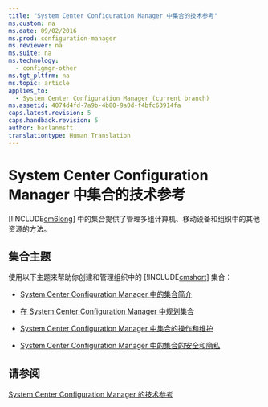 ```yaml
---
title: "System Center Configuration Manager 中集合的技术参考"
ms.custom: na
ms.date: 09/02/2016
ms.prod: configuration-manager
ms.reviewer: na
ms.suite: na
ms.technology: 
  - configmgr-other
ms.tgt_pltfrm: na
ms.topic: article
applies_to: 
  - System Center Configuration Manager (current branch)
ms.assetid: 4074d4fd-7a9b-4b80-9a0d-f4bfc63914fa
caps.latest.revision: 5
caps.handback.revision: 5
author: barlanmsft
translationtype: Human Translation
---
```

# System Center Configuration Manager 中集合的技术参考
[!INCLUDE[cm6long](../LocTest/includes/cm6long_md.md)] 中的集合提供了管理多组计算机、移动设备和组织中的其他资源的方法。  
  
## 集合主题  
 使用以下主题来帮助你创建和管理组织中的 [!INCLUDE[cmshort](../LocTest/includes/cmshort_md.md)] 集合：  
  
-   [System Center Configuration Manager 中的集合简介](../LocTest/Introduction-to-collections-in-System-Center-Configuration-Manager.md)  
  
-   [在 System Center Configuration Manager 中规划集合](../LocTest/Planning-for-collections-in-System-Center-Configuration-Manager.md)  
  
-   [System Center Configuration Manager 中集合的操作和维护](../LocTest/Operations-and-maintenance-for-collections-in-System-Center-Configuration-Manager.md)  
  
-   [System Center Configuration Manager 中的集合的安全和隐私](../LocTest/Security-and-privacy-for-collections-in-System-Center-Configuration-Manager.md)  
  
## 请参阅  
 [System Center Configuration Manager 的技术参考](../LocTest/Technical-reference-for-System-Center-Configuration-Manager.md)